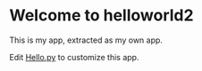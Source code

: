 # Welcome to helloworld2

This is my app, extracted as my own app.

Edit [Hello.py](./Hello.py) to customize this app.
